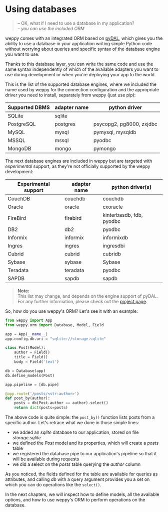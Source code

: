 Using databases
===============

> – OK, what if I need to use a database in my application?   
> – *you can use the included ORM*

weppy comes with an integrated ORM based on [pyDAL](https://github.com/web2py/pydal), which gives you the ability to use a database in your application writing simple Python code without worrying about queries and specific syntax of the database engine you want to use.

Thanks to this database layer, you can write the same code and use the same syntax independently of which of the available adapters you want to use during development or when you're deploying your app to the world.

This is the list of the supported database engines, where we included the name used by weppy for the connection configuration and the appropriate driver you need to install, separately from weppy (just use pip):

| Supported DBMS | adapter name | python driver |
| --- | --- | --- |
| SQLite | sqlite | |
| PostgreSQL | postgres | psycopg2, pg8000, zxjdbc |
| MySQL | mysql | pymysql, mysqldb |
| MSSQL | mssql | pyodbc |
| MongoDB | mongo | pymongo |

The next database engines are included in weppy but are targeted with *experimental* support, as they're not officially supported by the weppy development:

| Experimental support | adapter name | python driver(s) |
| --- | --- | --- |
| CouchDB | couchdb | couchdb |
| Oracle | oracle | cxoracle |
| FireBird | firebird | kinterbasdb, fdb, pyodbc |
| DB2 | db2 | pyodbc |
| Informix | informix | informixdb |
| Ingres | ingres | ingresdbi |
| Cubrid | cubrid | cubridb |
| Sybase | sybase | Sybase |
| Teradata | teradata | pyodbc |
| SAPDB | sapdb | sapdb |

> **Note:**   
> This list may change, and depends on the engine support of pyDAL. For any
further information, please check out the [project page](https://github.com/web2py/pydal).

So, how do you use weppy's ORM? Let's see it with an example:

```python
from weppy import App
from weppy.orm import Database, Model, Field

app = App(__name__)
app.config.db.uri = "sqlite://storage.sqlite"

class Post(Model):
    author = Field()
    title = Field()
    body = Field('text')

db = Database(app)
db.define_models(Post)

app.pipeline = [db.pipe]

@app.route('/posts/<str:author>')
def post_by(author):
    posts = db(Post.author == author).select()
    return dict(posts=posts)
```

The above code is quite simple: the `post_by()` function lists posts from a
specific author. Let's retrace what we done in those simple lines:

* we added an *sqlite* database to our application, stored on file *storage.sqlite*
* we defined the *Post* model and its properties, which will create a *posts* table
* we registered the database pipe to our application's pipeline so that it will be available during requests
* we did a select on the *posts* table querying the *author* column

As you noticed, the fields defined for the table are available for queries as
attributes, and calling *db* with a query argument provides you a set on
which you can do operations like the `select()`.

In the next chapters, we will inspect how to define models, all the available options,
and how to use weppy's ORM to perform operations on the database. 
